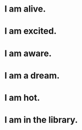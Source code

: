 # I am alive.  
# I am excited.  
# I am aware.  
# I am a dream.
# I am hot.
# I am in the library.
